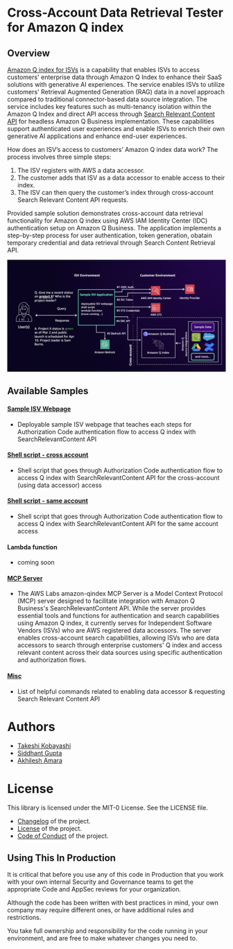 # Cross-Account Data Retrieval Tester for Amazon Q index

## Overview

[Amazon Q index for ISVs](https://aws.amazon.com/q/software-provider/) is a capability that enables ISVs to access customers' enterprise data through Amazon Q Index to enhance their SaaS solutions with generative AI experiences. The service enables ISVs to utilize customers' Retrieval Augmented Generation (RAG) data in a novel approach compared to traditional connector-based data source integration. The service includes key features such as multi-tenancy isolation within the Amazon Q Index and direct API access through [Search Relevant Content API](https://docs.aws.amazon.com/amazonq/latest/qbusiness-ug/isv-calling-api-idc.html) for headless Amazon Q Business implementation. These capabilities support authenticated user experiences and enable ISVs to enrich their own generative AI applications and enhance end-user experiences.

How does an ISV’s access to customers’ Amazon Q index data work? The process involves three simple steps: 

1.	The ISV registers with AWS a data accessor.
2.	The customer adds that ISV as a data accessor to enable access to their index.
3.	The ISV can then query the customer’s index through cross-account Search Relevant Content API requests. 


Provided sample solution demonstrates cross-account data retrieval functionality for Amazon Q index using AWS IAM Identity Center (IDC) authentication setup on Amazon Q Business. The application implements a step-by-step process for user authentication, token generation, obatain temporary credential and data retrieval through Search Content Retrieval API.

![Overall Architecture](assets/overall-architecture.png)

## Available Samples

#### [Sample ISV Webpage](/solutions/deployable-page) 
- Deployable sample ISV webpage that teaches each steps for Authorization Code authentication flow to access Q index with SearchRelevantContent API

#### [Shell script - cross account](/solutions/shell) 
- Shell script that goes through Authorization Code authentication flow to access Q index with SearchRelevantContent API for the cross-account (using data accessor) access

#### [Shell script - same account](/solutions/shell/same-account-access/) 
- Shell script that goes through Authorization Code authentication flow to access Q index with SearchRelevantContent API for the same account access

#### Lambda function 
- coming soon

#### [MCP Server](https://github.com/awslabs/mcp/tree/main/src/amazon-qindex-mcp-server)
- The AWS Labs amazon-qindex MCP Server is a Model Context Protocol (MCP) server designed to facilitate integration with Amazon Q Business's SearchRelevantContent API. While the server provides essential tools and functions for authentication and search capabilities using Amazon Q index, it currently serves for Independent Software Vendors (ISVs) who are AWS registered data accessors. The server enables cross-account search capabilities, allowing ISVs who are data accessors to search through enterprise customers' Q index and access relevant content across their data sources using specific authentication and authorization flows.

#### [Misc](/solutions/misc/)
- List of helpful commands related to enabling data accessor & requesting Search Relevant Content API

# Authors

- [Takeshi Kobayashi](https://www.linkedin.com/in/takeshikobayashi/)
- [Siddhant Gupta](https://www.linkedin.com/in/siddhant-gupta-a43a7b53/)
- [Akhilesh Amara](https://www.linkedin.com/in/akhilesh-amara/)

# License

This library is licensed under the MIT-0 License. See the LICENSE file.

- [Changelog](CHANGELOG.md) of the project.
- [License](LICENSE) of the project.
- [Code of Conduct](CODE_OF_CONDUCT.md) of the project.

## Using This In Production

It is critical that before you use any of this code in Production that you work with your own internal Security and Governance teams to get the appropriate Code and AppSec reviews for your organization. 

Although the code has been written with best practices in mind, your own company may require different ones, or have additional rules and restrictions.

You take full ownership and responsibility for the code running in your environment, and are free to make whatever changes you need to.